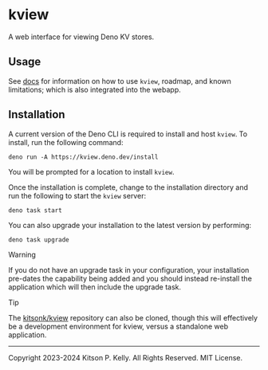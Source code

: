 # kview

A web interface for viewing Deno KV stores.

## Usage

See [docs](./docs/index.md) for information on how to use `kview`, roadmap, and
known limitations; which is also integrated into the webapp.

## Installation

A current version of the Deno CLI is required to install and host `kview`. To
install, run the following command:

```
deno run -A https://kview.deno.dev/install
```

You will be prompted for a location to install `kview`.

Once the installation is complete, change to the installation directory and run
the following to start the `kview` server:

```
deno task start
```

You can also upgrade your installation to the latest version by performing:

```
deno task upgrade
```

> [!WARNING]
> If you do not have an upgrade task in your configuration, your installation
> pre-dates the capability being added and you should instead re-install the
> application which will then include the upgrade task.

> [!TIP]
> The [kitsonk/kview](https://github.com/kitsonk/kview) repository can also be
> cloned, though this will effectively be a development environment for kview,
> versus a standalone web application.

---

Copyright 2023-2024 Kitson P. Kelly. All Rights Reserved. MIT License.
